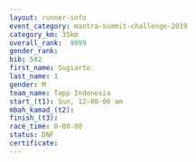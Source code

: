 ```yaml
---
layout: runner-info 
event_category: mantra-summit-challenge-2019 
category_km: 35km 
overall_rank:  9999
gender_rank: 
bib: 582
first_name: Sugiarto
last_name: 1
gender: M
team_name: Tapp Indonesia
start_(t1): Sun, 12-00-00 am
mbah_kamad_(t2): 
finish_(t3): 
race_time: 0-00-00
status: DNF
certificate: 
---
```

